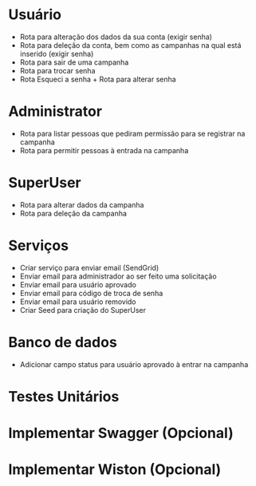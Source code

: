 # Usuário

- Rota para alteração dos dados da sua conta (exigir senha)
- Rota para deleção da conta, bem como as campanhas na qual está inserido (exigir senha)
- Rota para sair de uma campanha
- Rota para trocar senha
- Rota Esqueci a senha + Rota para alterar senha

# Administrator

- Rota para listar pessoas que pediram permissão para se registrar na campanha
- Rota para permitir pessoas à entrada na campanha

# SuperUser

- Rota para alterar dados da campanha
- Rota para deleção da campanha

# Serviços

- Criar serviço para enviar email (SendGrid)
 - Enviar email para administrador ao ser feito uma solicitação 
 - Enviar email para usuário aprovado
 - Enviar email para código de troca de senha
 - Enviar email para usuário removido
- Criar Seed para criação do SuperUser

# Banco de dados

- Adicionar campo status para usuário aprovado à entrar na campanha

# Testes Unitários
# Implementar Swagger (Opcional)
# Implementar Wiston (Opcional)
